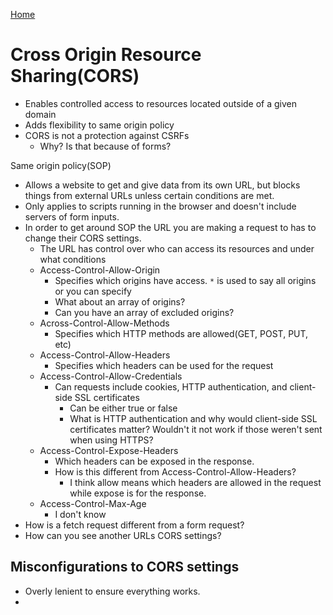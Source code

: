 <!--
 * This file is part of RS Cheat Sheets.
 *
 * RS Cheat Sheets is free software: you can redistribute it and/or modify
 * it under the terms of the GNU General Public License as published by
 * the Free Software Foundation, either version 3 of the License, or
 * (at your option) any later version.
 *
 * RS Cheat Sheets is distributed in the hope that it will be useful,
 * but WITHOUT ANY WARRANTY; without even the implied warranty of
 * MERCHANTABILITY or FITNESS FOR A PARTICULAR PURPOSE.  See the
 * GNU General Public License for more details.
 *
 * You should have received a copy of the GNU General Public License
 * along with RS Cheat Sheets. If not, see <https://www.gnu.org/licenses/>.
 */
-->

[Home](../README.md)

# Cross Origin Resource Sharing(CORS)

- Enables controlled access to resources located outside of a given domain
- Adds flexibility to same origin policy
- CORS is not a protection against CSRFs
	- Why? Is that because of forms?

Same origin policy(SOP)
- Allows a website to get and give data from its own URL, but blocks things from external URLs unless certain conditions are met.
- Only applies to scripts running in the browser and doesn't include servers of form inputs.
- In order to get around SOP the URL you are making a request to has to change their CORS settings.
	- The URL has control over who can access its resources and under what conditions
	- Access-Control-Allow-Origin
		- Specifies which origins have access. `*` is used to say all origins or you can specify
		- What about an array of origins?
		- Can you have an array of excluded origins?
	- Across-Control-Allow-Methods
		- Specifies which HTTP methods are allowed(GET, POST, PUT, etc)
	- Access-Control-Allow-Headers
		- Specifies which headers can be used for the request
	- Access-Control-Allow-Credentials
		- Can requests include cookies, HTTP authentication, and client-side SSL certificates
			- Can be either true or false
			- What is HTTP authentication and why would client-side SSL certificates matter? Wouldn't it not work if those weren't sent when using HTTPS?
	- Access-Control-Expose-Headers
		- Which headers can be exposed in the response.
		- How is this different from Access-Control-Allow-Headers?
			- I think allow means which headers are allowed in the request while expose is for the response.
	- Access-Control-Max-Age
		- I don't know
- How is a fetch request different from a form request?
- How can you see another URLs CORS settings?

## Misconfigurations to CORS settings
- Overly lenient to ensure everything works.
- 
